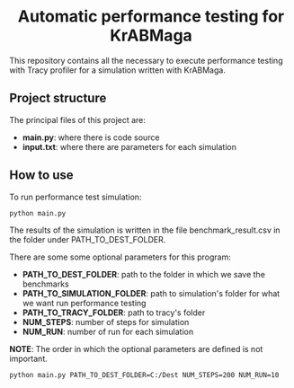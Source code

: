 <center> <h1>Automatic performance testing for KrABMaga</h1> </center>

This repository contains all the necessary to execute performance testing with Tracy profiler for a simulation written with KrABMaga.

<h2>Project structure</h2>

The principal files of this project are:
- **main.py**: where there is code source
- **input.txt**: where there are parameters for each simulation

<h2>How to use</h2>

To run performance test simulation:

```
python main.py 
```

The results of the simulation is written in the file benchmark_result.csv in the folder under PATH_TO_DEST_FOLDER.

There are some some optional parameters for this program:
- **PATH_TO_DEST_FOLDER**: path to the folder in which we save the benchmarks
- **PATH_TO_SIMULATION_FOLDER**: path to simulation's folder for what we want run performance testing
- **PATH_TO_TRACY_FOLDER**: path to tracy's folder
- **NUM_STEPS**: number of steps for simulation
- **NUM_RUN**: number of run for each simulation

**NOTE**: The order in which the optional parameters are defined is not important.

```
python main.py PATH_TO_DEST_FOLDER=C:/Dest NUM_STEPS=200 NUM_RUN=10
```